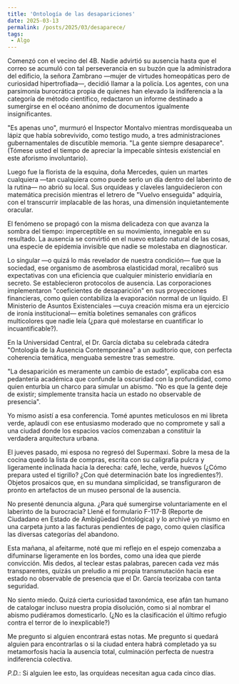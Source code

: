 ```yaml
---
title: 'Ontología de las desapariciones'
date: 2025-03-13
permalink: /posts/2025/03/desaparece/
tags:
 - Algo
---
```


Comenzó con el vecino del 4B. Nadie advirtió su ausencia hasta que el correo se acumuló con tal perseverancia en su buzón que la administradora del edificio, la señora Zambrano —mujer de virtudes homeopáticas pero de curiosidad hipertrofiada—, decidió llamar a la policía. Los agentes, con una parsimonia burocrática propia de quienes han elevado la indiferencia a la categoría de método científico, redactaron un informe destinado a sumergirse en el océano anónimo de documentos igualmente insignificantes.

"Es apenas uno", murmuró el Inspector Montalvo mientras mordisqueaba un lápiz que había sobrevivido, como testigo mudo, a tres administraciones gubernamentales de discutible memoria. "La gente siempre desaparece". (Tómese usted el tiempo de apreciar la impecable síntesis existencial en este aforismo involuntario).

Luego fue la florista de la esquina, doña Mercedes, quien un martes cualquiera —tan cualquiera como puede serlo un día dentro del laberinto de la rutina— no abrió su local. Sus orquídeas y claveles languidecieron con matemática precisión mientras el letrero de "Vuelvo enseguida" adquiría, con el transcurrir implacable de las horas, una dimensión inquietantemente oracular.

El fenómeno se propagó con la misma delicadeza con que avanza la sombra del tiempo: imperceptible en su movimiento, innegable en su resultado. La ausencia se convirtió en el nuevo estado natural de las cosas, una especie de epidemia invisible que nadie se molestaba en diagnosticar.

Lo singular —o quizá lo más revelador de nuestra condición— fue que la sociedad, ese organismo de asombrosa elasticidad moral, recalibró sus expectativas con una eficiencia que cualquier ministerio envidiaría en secreto. Se establecieron protocolos de ausencia. Las corporaciones implementaron "coeficientes de desaparición" en sus proyecciones financieras, como quien contabiliza la evaporación normal de un líquido. El Ministerio de Asuntos Existenciales —cuya creación misma era un ejercicio de ironía institucional— emitía boletines semanales con gráficos multicolores que nadie leía (¿para qué molestarse en cuantificar lo incuantificable?).

En la Universidad Central, el Dr. García dictaba su celebrada cátedra "Ontología de la Ausencia Contemporánea" a un auditorio que, con perfecta coherencia temática, menguaba semestre tras semestre.

"La desaparición es meramente un cambio de estado", explicaba con esa pedantería académica que confunde la oscuridad con la profundidad, como quien enturbia un charco para simular un abismo. "No es que la gente deje de existir; simplemente transita hacia un estado no observable de presencia".

Yo mismo asistí a esa conferencia. Tomé apuntes meticulosos en mi libreta verde, aplaudí con ese entusiasmo moderado que no compromete y salí a una ciudad donde los espacios vacíos comenzaban a constituir la verdadera arquitectura urbana.

El jueves pasado, mi esposa no regresó del Supermaxi. Sobre la mesa de la cocina quedó la lista de compras, escrita con su caligrafía pulcra y ligeramente inclinada hacia la derecha: café, leche, verde, huevos (¿Cómo prepara usted el tigrillo? ¿Con qué determinación bate los ingredientes?). Objetos prosaicos que, en su mundana simplicidad, se transfiguraron de pronto en artefactos de un museo personal de la ausencia.

No presenté denuncia alguna. ¿Para qué sumergirse voluntariamente en el laberinto de la burocracia? Llené el formulario F-117-B (Reporte de Ciudadano en Estado de Ambigüedad Ontológica) y lo archivé yo mismo en una carpeta junto a las facturas pendientes de pago, como quien clasifica las diversas categorías del abandono.

Esta mañana, al afeitarme, noté que mi reflejo en el espejo comenzaba a difuminarse ligeramente en los bordes, como una idea que pierde convicción. Mis dedos, al teclear estas palabras, parecen cada vez más transparentes, quizás un preludio a mi propia transmutación hacia ese estado no observable de presencia que el Dr. García teorizaba con tanta seguridad.

No siento miedo. Quizá cierta curiosidad taxonómica, ese afán tan humano de catalogar incluso nuestra propia disolución, como si al nombrar el abismo pudiéramos domesticarlo. (¿No es la clasificación el último refugio contra el terror de lo inexplicable?)

Me pregunto si alguien encontrará estas notas. Me pregunto si quedará alguien para encontrarlas o si la ciudad entera habrá completado ya su metamorfosis hacia la ausencia total, culminación perfecta de nuestra indiferencia colectiva.

*P.D.*: Si alguien lee esto, las orquídeas necesitan agua cada cinco días.